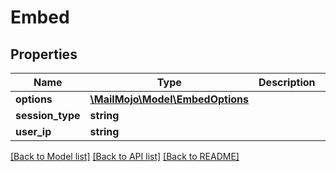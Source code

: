 # Embed

## Properties
Name | Type | Description | Notes
------------ | ------------- | ------------- | -------------
**options** | [**\MailMojo\Model\EmbedOptions**](EmbedOptions.md) |  | [optional] 
**session_type** | **string** |  | 
**user_ip** | **string** |  | 

[[Back to Model list]](../README.md#documentation-for-models) [[Back to API list]](../README.md#documentation-for-api-endpoints) [[Back to README]](../README.md)


